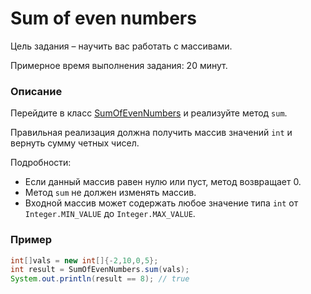 # Sum of even numbers

Цель задания – научить вас работать с массивами.

Примерное время выполнения задания: 20 минут.

### Описание

Перейдите в класс [SumOfEvenNumbers](SumOfEvenNumbers.java) и реализуйте метод `sum`.

Правильная реализация должна получить массив значений `int` и вернуть сумму четных чисел.

Подробности:

- Если данный массив равен нулю или пуст, метод возвращает 0.
- Метод `sum` не должен изменять массив.
- Входной массив может содержать любое значение типа `int` от `Integer.MIN_VALUE` до `Integer.MAX_VALUE`.

### Пример

```java
int[]vals = new int[]{-2,10,0,5};
int result = SumOfEvenNumbers.sum(vals);
System.out.println(result == 8); // true
```
